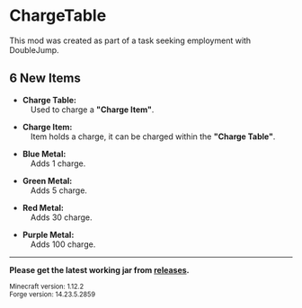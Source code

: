 # ChargeTable

This mod was created as part of a task seeking employment with DoubleJump.

## 6 New Items
- **Charge Table:**   
&emsp;Used to charge a **"Charge Item"**.

- **Charge Item:**   
&emsp;Item holds a charge, it can be charged within the **"Charge Table"**.

- **Blue Metal:**   
&emsp;Adds 1 charge.

- **Green Metal:**   
&emsp;Adds 5 charge.

- **Red Metal:**   
&emsp;Adds 30 charge.

- **Purple Metal:**   
&emsp;Adds 100 charge.



-----------------------------------------------------------------------------------------------------------------------------------------------------------------------
**Please get the latest working jar from [releases](https://github.com/dsevvv/ChargeTable/releases).**

<sub>Minecraft version: 1.12.2</sub>   
<sub>Forge version: 14.23.5.2859</sub>  
